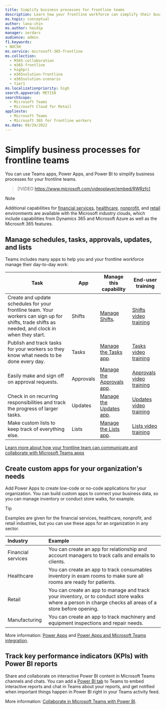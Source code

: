 ```yaml
---
title: Simplify business processes for frontline teams
description: Learn how your frontline workforce can simplify their business processes with Microsoft Teams.
ms.topic: conceptual
author: lana-chin
ms.author: heidip
manager: serdars
audience: admin
f1.keywords:
- NOCSH
ms.service: microsoft-365-frontline
ms.collection: 
  - M365-collaboration
  - m365-frontline
  - highpri
  - m365solution-frontline
  - m365solution-scenario
  - tier1
ms.localizationpriority: high
search.appverid: MET150
searchScope:
  - Microsoft Teams
  - Microsoft Cloud for Retail
appliesto: 
  - Microsoft Teams
  - Microsoft 365 for frontline workers
ms.date: 09/29/2022
---
```


# Simplify business processes for frontline teams

You can use Teams apps, Power Apps, and Power BI to simplify business processes for your frontline teams.

> [!VIDEO https://www.microsoft.com/videoplayer/embed/RWRzfc]

> [!NOTE]
> Additional capabilities for [financial services](/industry/financial-services), [healthcare](/industry/healthcare), [nonprofit](/industry/nonprofit), and [retail](/industry/retail) environments are available with the Microsoft industry clouds, which include capabilities from Dynamics 365 and Microsoft Azure as well as the Microsoft 365 features.

## Manage schedules, tasks, approvals, updates, and lists

Teams includes many apps to help you and your frontline workforce manage their day-to-day work:

|Task |App |Manage this capability |End-user training |
|-----|------------|-----------------------|------------------|
|Create and update schedules for your frontline team. Your workers can sign up for shifts, trade shifts as needed, and clock in when they start. |Shifts |[Manage Shifts](shifts-for-teams-landing-page.md). |[Shifts video training](https://support.microsoft.com/office/what-is-shifts-f8efe6e4-ddb3-4d23-b81b-bb812296b821) |
|Publish and track tasks for your workers so they know what needs to be done every day. |Tasks |[Manage the Tasks app](/microsoftteams/manage-tasks-app?bc=/microsoft-365/frontline/breadcrumb/toc.json&toc=/microsoft-365/frontline/toc.json). |[Tasks video training](https://support.microsoft.com/office/use-the-tasks-app-in-teams-e32639f3-2e07-4b62-9a8c-fd706c12c070) |
|Easily make and sign off on approval requests. |Approvals | [Manage the Approvals app](/microsoftteams/approval-admin?bc=/microsoft-365/frontline/breadcrumb/toc.json&toc=/microsoft-365/frontline/toc.json). |[Approvals video training](https://support.microsoft.com/office/what-is-approvals-a9a01c95-e0bf-4d20-9ada-f7be3fc283d3?wt.mc_id=otc_microsoft_teams) |
|Check in on recurring responsibilities and track the progress of larger tasks. |Updates | [Manage the Updates app](/microsoftteams/manage-updates-app?bc=/microsoft-365/frontline/breadcrumb/toc.json&toc=/microsoft-365/frontline/toc.json). | [Updates video training](https://support.microsoft.com/office/get-started-in-updates-c03a079e-e660-42dc-817b-ca4cfd602e5a) |
|Make custom lists to keep track of everything else. |Lists |[Manage the Lists app](/microsoftteams/manage-lists-app?bc=/microsoft-365/frontline/breadcrumb/toc.json&toc=/microsoft-365/frontline/toc.json). |[Lists video training](https://support.microsoft.com/office/create-a-list-from-the-lists-app-b5e0b7f8-136f-425f-a108-699586f8e8bd) |

[Learn more about how your frontline team can communicate and collaborate with Microsoft Teams apps](flw-team-collaboration.md#apps-in-teams)

## Create custom apps for your organization's needs

Add Power Apps to create low-code or no-code applications for your organization. You can build custom apps to connect your business data, so you can manage inventory or conduct store walks, for example.

> [!TIP]
> Examples are given for the financial services, healthcare, nonprofit, and retail industries, but you can use these apps for an organization in any sector.

|Industry |Example |
|:--------|:-------|
|Financial services |You can create an app for relationship and account managers to track calls and emails to clients. |
|Healthcare |You can create an app to track consumables inventory in exam rooms to make sure all rooms are ready for patients. |
|Retail | You can create an app to manage and track your inventory, or to conduct store walks where a person in charge checks all areas of a store before opening. |
|Manufacturing |You can create an app to track machinery and equipment inspections and repair needs. |

More information: [Power Apps](/microsoftteams/manage-power-platform-apps) and [Power Apps and Microsoft Teams integration](/powerapps/teams/overview).

## Track key performance indicators (KPIs) with Power BI reports

Share and collaborate on interactive Power BI content in Microsoft Teams channels and chats. You can add a [Power BI tab](/microsoftteams/platform/tabs/what-are-tabs) to Teams to embed interactive reports and chat in Teams about your reports, and get notified when important things happen in Power BI right in your Teams activity feed.

More information: [Collaborate in Microsoft Teams with Power BI](/power-bi/collaborate-share/service-collaborate-microsoft-teams).
